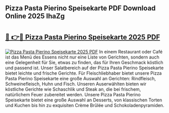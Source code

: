 ## Pizza Pasta Pierino Speisekarte PDF Download Online 2025 IhaZg

# <h2><a href="http://gc6ltgh.nevu.top/?p=Pizza+Pasta+Pierino+Speisekarte">🔗 👉🔴 Pizza Pasta Pierino Speisekarte 2025 PDF</a></h2>

[![Pizza Pasta Pierino Speisekarte 2025 PDF](https://i.imgur.com/dBaPXMq.png)](http://gc6ltgh.nevu.top/?p=Pizza+Pasta+Pierino+Speisekarte)
In einem Restaurant oder Café ist das Menü des Essens nicht nur eine Liste von Gerichten, sondern auch eine Gelegenheit für Sie, etwas zu finden, das für Ihren Geschmack köstlich und passend ist. Unser Salatbereich auf der Pizza Pasta Pierino Speisekarte bietet leichte und frische Gerichte. Für Fleischliebhaber bietet unsere Pizza Pasta Pierino Speisekarte eine große Auswahl an Gerichten: Rindfleisch, Schweinefleisch, Huhn und Fisch. Unseren Auserwählten bieten wir köstliche Gerichte wie Schaschlik und Steak an, die bei frischem, natürlichem Feuer zubereitet werden. Unsere Pizza Pasta Pierino Speisekarte bietet eine große Auswahl an Desserts, von klassischen Torten und Kuchen bis hin zu exquisiten Crème Brûlée und Schokoladenpyramiden.
